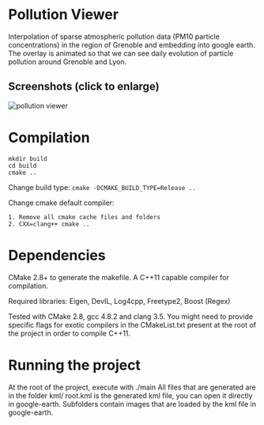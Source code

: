 Pollution Viewer
================

Interpolation of sparse atmospheric pollution data (PM10 particle concentrations) in the region of Grenoble and embedding into google earth.
The overlay is animated so that we can see daily evolution of particle pollution around Grenoble and Lyon.

## Screenshots (click to enlarge)
![pollution viewer](https://i.imgur.com/ni2JGKq.png)


Compilation
===========
```
mkdir build
cd build
cmake ..
```

Change build type:
`cmake -DCMAKE_BUILD_TYPE=Release ..`

Change cmake default compiler:

    1. Remove all cmake cache files and folders
    2. CXX=clang++ cmake ..

Dependencies
===========
CMake 2.8+ to generate the makefile.
A C++11 capable compiler for compilation.

Required libraries: Eigen, DevIL, Log4cpp, Freetype2, Boost (Regex)

Tested with CMake 2.8, gcc 4.8.2 and clang 3.5.
You might need to provide specific flags for exotic compilers in the CMakeList.txt present at the root of the project in order to compile C++11.

Running the project
===================
At the root of the project, execute with ./main
All files that are generated are in the folder kml/
root.kml is the generated kml file, you can open it directly in google-earth.
Subfolders contain images that are loaded by the kml file in google-earth.

